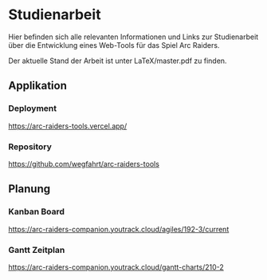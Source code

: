 # Studienarbeit 
Hier befinden sich alle relevanten Informationen und Links zur Studienarbeit über die Entwicklung eines Web-Tools für das Spiel Arc Raiders.

Der aktuelle Stand der Arbeit ist unter LaTeX/master.pdf zu finden.

## Applikation

### Deployment
https://arc-raiders-tools.vercel.app/

### Repository
https://github.com/wegfahrt/arc-raiders-tools

## Planung

### Kanban Board
https://arc-raiders-companion.youtrack.cloud/agiles/192-3/current

### Gantt Zeitplan
https://arc-raiders-companion.youtrack.cloud/gantt-charts/210-2


